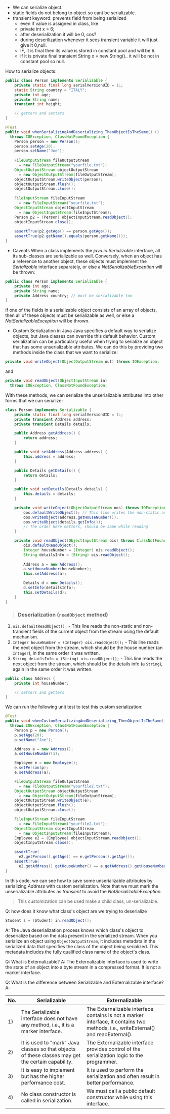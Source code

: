 - We can serialize object.
- static fields do not belong to object so cant be serializable.
- transient keyword: prevents field from being serialized
	- even if value is assigned in class, like
	- private int x = 6;
	- after deserialization it will be 0, cos?
	- during deserilization whenever it sees transient variable it will just give it 0,null.
	- IF, it is final then its value is stored in constant pool and will be 6.
	- if it is private final transient String x = new String().. it will be not in constant pool so null.

How to serialize objects:
```java
public class Person implements Serializable {
    private static final long serialVersionUID = 1L;
    static String country = "ITALY";
    private int age;
    private String name;
    transient int height;

    // getters and setters
}
```

```java
@Test 
public void whenSerializingAndDeserializing_ThenObjectIsTheSame() () 
  throws IOException, ClassNotFoundException { 
    Person person = new Person();
    person.setAge(20);
    person.setName("Joe");
    
    FileOutputStream fileOutputStream
      = new FileOutputStream("yourfile.txt");
    ObjectOutputStream objectOutputStream 
      = new ObjectOutputStream(fileOutputStream);
    objectOutputStream.writeObject(person);
    objectOutputStream.flush();
    objectOutputStream.close();
    
    FileInputStream fileInputStream
      = new FileInputStream("yourfile.txt");
    ObjectInputStream objectInputStream
      = new ObjectInputStream(fileInputStream);
    Person p2 = (Person) objectInputStream.readObject();
    objectInputStream.close(); 
 
    assertTrue(p2.getAge() == person.getAge());
    assertTrue(p2.getName().equals(person.getName()));
}
```

- Caveats
When a class implements the _java.io.Serializable_ interface, all its sub-classes are serializable as well. Conversely, when an object has a reference to another object, these objects must implement the _Serializable_ interface separately, or else a _NotSerializableException_ will be thrown:

```java
public class Person implements Serializable {
    private int age;
    private String name;
    private Address country; // must be serializable too
}
```

If one of the fields in a serializable object consists of an array of objects, then all of these objects must be serializable as well, or else a _NotSerializableException_ will be thrown.

- Custom Serialization in Java
Java specifies a default way to serialize objects, but Java classes can override this default behavior. Custom serialization can be particularly useful when trying to serialize an object that has some unserializable attributes. We can do this by providing two methods inside the class that we want to serialize:

```java
private void writeObject(ObjectOutputStream out) throws IOException;
```

and

```java
private void readObject(ObjectInputStream in) 
  throws IOException, ClassNotFoundException;
```

With these methods, we can serialize the unserializable attributes into other forms that we can serialize:

```java
class Person implements Serializable {
    private static final long serialVersionUID = 1L;
    private transient Address address;
    private transient Details details;

    public Address getAddress() {
        return address;
    }

    public void setAddress(Address address) {
        this.address = address;
    }

    public Details getDetails() {
        return details;
    }

    public void setDetails(Details details) {
        this.details = details;
    }

    private void writeObject(ObjectOutputStream oos) throws IOException {
        oos.defaultWriteObject(); // This line writes the non-static and non-transient fields.
        oos.writeObject(address.getHouseNumber());
        oos.writeObject(details.getInfo());
        // The order here matters, should be same while reading 
    }

    private void readObject(ObjectInputStream ois) throws ClassNotFoundException, IOException {
        ois.defaultReadObject(); 
        Integer houseNumber = (Integer) ois.readObject(); 
        String detailsInfo = (String) ois.readObject();
		
        Address a = new Address();
        a.setHouseNumber(houseNumber);
        this.setAddress(a);

        Details d = new Details();
        d.setInfo(detailsInfo);
        this.setDetails(d);
    }
}
```

> ### Deserialization (`readObject` method)
1. `ois.defaultReadObject();` - This line reads the non-static and non-transient fields of the current object from the stream using the default mechanism.
2. `Integer houseNumber = (Integer) ois.readObject();` - This line reads the next object from the stream, which should be the house number (an `Integer`), in the same order it was written.
3. `String detailsInfo = (String) ois.readObject();` - This line reads the next object from the stream, which should be the details info (a `String`), again in the same order it was written.



```java
public class Address {
    private int houseNumber;

    // setters and getters
}
```

We can run the following unit test to test this custom serialization:

```java
@Test
public void whenCustomSerializingAndDeserializing_ThenObjectIsTheSame() 
  throws IOException, ClassNotFoundException {
    Person p = new Person();
    p.setAge(20);
    p.setName("Joe");

    Address a = new Address();
    a.setHouseNumber(1);

    Employee e = new Employee();
    e.setPerson(p);
    e.setAddress(a);

    FileOutputStream fileOutputStream
      = new FileOutputStream("yourfile2.txt");
    ObjectOutputStream objectOutputStream 
      = new ObjectOutputStream(fileOutputStream);
    objectOutputStream.writeObject(e);
    objectOutputStream.flush();
    objectOutputStream.close();

    FileInputStream fileInputStream 
      = new FileInputStream("yourfile2.txt");
    ObjectInputStream objectInputStream 
      = new ObjectInputStream(fileInputStream);
    Employee e2 = (Employee) objectInputStream.readObject();
    objectInputStream.close();

    assertTrue(
      e2.getPerson().getAge() == e.getPerson().getAge());
    assertTrue(
      e2.getAddress().getHouseNumber() == e.getAddress().getHouseNumber());
}
```

In this code, we can see how to save some unserializable attributes by serializing _Address_ with custom serialization. Note that we must mark the unserializable attributes as _transient_ to avoid the _NotSerializableException._

> This customization can be used make a child class, un-serializable.

Q: how does it know what class's object are we trying to deserialize
```java
Student s = (Student) in.readObject();
```
A:
The Java deserialization process knows which class's object to deserialize based on the data present in the serialized stream. When you serialize an object using `ObjectOutputStream`, it includes metadata in the serialized data that specifies the class of the object being serialized. This metadata includes the fully qualified class name of the object's class.

Q: What is Externalizable?
A:
The Externalizable interface is used to write the state of an object into a byte stream in a compressed format. It is not a marker interface.

Q: What is the difference between Serializable and Externalizable interface?
A:

|No.|Serializable|Externalizable|
|---|---|---|
|1)|The Serializable interface does not have any method, i.e., it is a marker interface.|The Externalizable interface contains is not a marker interface, It contains two methods, i.e., writeExternal() and readExternal().|
|2)|It is used to "mark" Java classes so that objects of these classes may get the certain capability.|The Externalizable interface provides control of the serialization logic to the programmer.|
|3)|It is easy to implement but has the higher performance cost.|It is used to perform the serialization and often result in better performance.|
|4)|No class constructor is called in serialization.|We must call a public default constructor while using this interface.|


